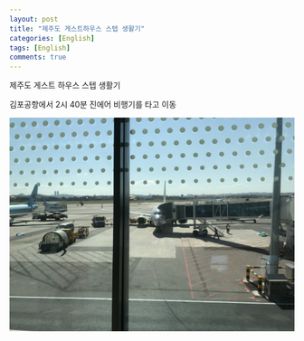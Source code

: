 ```yaml
---
layout: post
title: "제주도 게스트하우스 스텝 생활기" 
categories: [English]
tags: [English]
comments: true
---
```


제주도 게스트 하우스 스텝 생활기 

김포공항에서 2시 40분 진에어 비행기를 타고 이동 

<img src="img/1.jpg" alt="airplane" style="display:block;">
